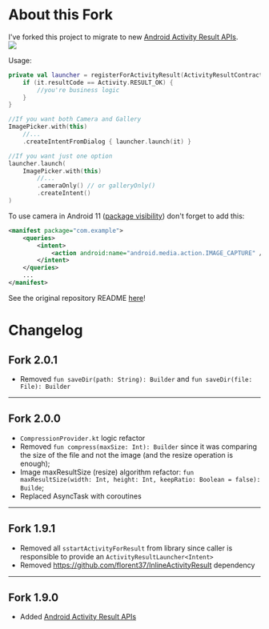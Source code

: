 # About this Fork

I've forked this project to migrate to new [Android Activity Result APIs](https://developer.android.com/training/basics/intents/result).  
[![](https://jitpack.io/v/GuilhE/ImagePicker.svg)](https://jitpack.io/#GuilhE/ImagePicker)

Usage:
```kotlin
private val launcher = registerForActivityResult(ActivityResultContracts.StartActivityForResult()) {
    if (it.resultCode == Activity.RESULT_OK) {
        //you're business logic
    }
}

//If you want both Camera and Gallery
ImagePicker.with(this)
    //...
    .createIntentFromDialog { launcher.launch(it) }

//If you want just one option
launcher.launch(
    ImagePicker.with(this)
        //...
        .cameraOnly() // or galleryOnly()
        .createIntent()
)
```
To use camera in Android 11 ([package visibility](https://developer.android.com/about/versions/11/privacy/package-visibility)) don't forget to add this:
```xml
<manifest package="com.example">
    <queries>
        <intent>
            <action android:name="android.media.action.IMAGE_CAPTURE" />
        </intent>
    </queries>
    ...
</manifest>
```

See the original repository README [here](https://github.com/Dhaval2404/ImagePicker)!

# Changelog
## Fork 2.0.1
- Removed `fun saveDir(path: String): Builder` and `fun saveDir(file: File): Builder`

---

## Fork 2.0.0
- `CompressionProvider.kt` logic refactor
- Removed `fun compress(maxSize: Int): Builder` since it was comparing the size of the file and not the image (and the resize operation is enough);
- Image maxResultSize (resize) algorithm refactor: `fun maxResultSize(width: Int, height: Int, keepRatio: Boolean = false): Builde`;
- Replaced AsyncTask with coroutines

---

## Fork 1.9.1
- Removed all `sstartActivityForResult` from library since caller is responsible to provide an `ActivityResultLauncher<Intent>`
- Removed https://github.com/florent37/InlineActivityResult dependency

---

## Fork 1.9.0
- Added [Android Activity Result APIs](https://developer.android.com/training/basics/intents/result)
